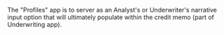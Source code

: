 The "Profiles" app is to server as an Analyst's or Underwriter's narrative input option that will ultimately populate within the credit memo (part of Underwriting app).
